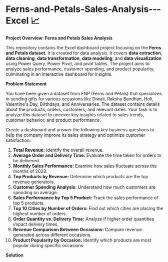 # Ferns-and-Petals-Sales-Analysis---Excel 📈

**Project Overview: Ferns and Petals Sales Analysis**

This repository contains the Excel dashboard project focusing on the **Ferns and Petals dataset**. It is created for data analysis. It covers **data extraction**, **data cleaning**, **data transformation**, **data modeling**, and **data visualization** using Power Query, Power Pivot, and pivot tables. The project aims to analyze sales performance, customer spending, and product popularity, culminating in an interactive dashboard for insights.

**Problem Statement**

 You have been given a dataset from FNP (Ferns and Petals) that specializes in sending gifts for
 various occasions like Diwali, Raksha Bandhan, Holi, Valentine's Day, Birthdays, and
 Anniversaries. The dataset contains details about the products, orders, customers, and relevant
 dates. Your task is to analyze this dataset to uncover key insights related to sales trends,
 customer behavior, and product performance.
 
 Create a dashboard and answer the following key business questions to help the company
 improve its sales strategy and optimize customer satisfaction:
 
 1. **Total Revenue:** Identify the overall revenue.
 2. **Average Order and Delivery Time:** Evaluate the time taken for orders to be delivered.
 3. **Monthly Sales Performance:** Examine how sales fluctuate across the months of 2023.
 4. **Top Products by Revenue:** Determine which products are the top revenue generators.
 5. **Customer Spending Analysis:** Understand how much customers are spending on
 average.
 6. **Sales Performance by Top 5 Product:** Track the sales performance of top 5 products.
 7. **Top 10 Cities by Number of Orders:** Find out which cities are placing the highest
 number of orders.
 8. **Order Quantity vs. Delivery Time:** Analyze if higher order quantities impact delivery
 times.
 9. **Revenue Comparison Between Occasions:** Compare revenue generated across
 different occasions.
 10. **Product Popularity by Occasion:** Identify which products are most popular during
 specific occasions

**Solution**
